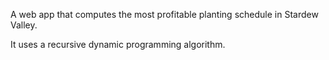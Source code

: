 A web app that computes the most profitable planting schedule in Stardew Valley.  

It uses a recursive dynamic programming algorithm.
